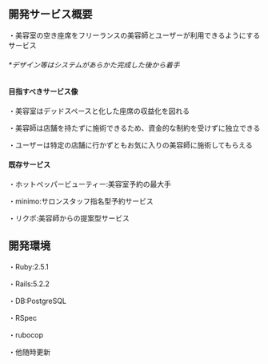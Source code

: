 ## 開発サービス概要
・美容室の空き座席をフリーランスの美容師とユーザーが利用できるようにするサービス

###### *デザイン等はシステムがあらかた完成した後から着手

#### 目指すべきサービス像
・美容室はデッドスペースと化した座席の収益化を図れる

・美容師は店舗を持たずに施術できるため、資金的な制約を受けずに独立できる

・ユーザーは特定の店舗に行かずともお気に入りの美容師に施術してもらえる

#### 既存サービス
・ホットペッパービューティー:美容室予約の最大手

・minimo:サロンスタッフ指名型予約サービス

・リクポ:美容師からの提案型サービス

## 開発環境

・Ruby:2.5.1

・Rails:5.2.2

・DB:PostgreSQL

・RSpec

・rubocop

・他随時更新